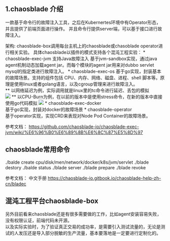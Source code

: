 ## 1.chaosblade 介绍
一款基于命令行的故障注入工具，之后在Kubernertes环境中有Operator形态，并且提供了前端页面进行操作。
并且命令行提供server端，可以基于接口进行故障注入。

架构:
chaosblade-box调用每台主机上的chaosblade或chasoblade operator进行相关实验。
具体chaosblade以插件的模式支持各个混沌工程实验：
    * chaosblade-exec-jvm 支持Java故障注入
    基于jvm-sandbox实现，通过java agent机制动态加载agent jar。而每个模块的agent jar用来对dubbo servlet mysql的指定类进行故障注入。
    * chaosblade-exec-os
    基于go实现，封装基本的故障场景。支持的组件包括 CPU、内存、网络、磁盘、进程、shell 脚本等。原理是使用linux或者golang语言，以及cgroup管理来进行故障注入。   
     **   以网络延迟为例，实际调用就是linux里的tc命令进行延迟、丢包的模拟  
     ![](https://cdn.jsdelivr.net/gh/flowscolors/resources-backup@main/img_bed/chaosblade-network.png)
     **   以CPU-Burn为例，在以前的版本中是使用stress命令，在新的版本中直接使用go代码模拟
     ![](https://cdn.jsdelivr.net/gh/flowscolors/resources-backup@main/img_bed/chaosblade-burncpu.png)
    * chaosblade-exec-docker  
    基于go实现，封装对docker的故障场景
    * chaosblade-operator  
    基于operator实现，实现CRD来表现对Node Pod Container的故障场景。

参考文档：
https://github.com/chaosblade-io/chaosblade-exec-jvm/wiki/%E6%96%B0%E6%89%8B%E6%8C%87%E5%8D%97

## chaosblade常用命令

./balde create cpu/disk/men/network/docker/k8s/jvm/servlet
./blade destory
./balde status 
./blade server
./blade prepare
./blade revoke

参考文档：
中文手册 https://chaosblade-io.gitbook.io/chaosblade-help-zh-cn/bladec

## 混沌工程平台chaosblade-box
另外目前看来chaosblade还是有很多需要做的工作，比如agent安装容易失败，没有权限认证，前端代码未开源。  
以及实际实验时，为了验证真正交易的成功率，是需要引入测试流量的，无论是测试的人发压还是导入部分脱敏的生产流量，基本要落地是一定要进行定制化的。


